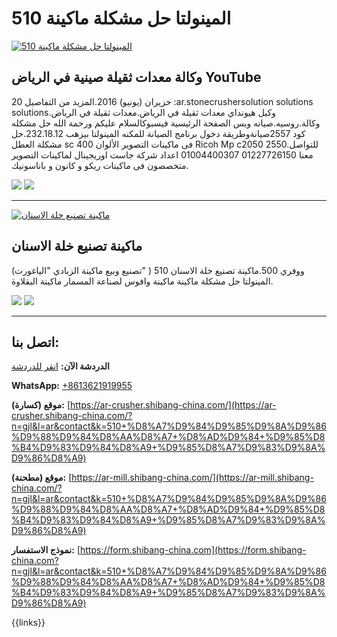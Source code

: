 # 510 المينولتا حل مشكلة ماكينة

<a href="https://swt.shibang-china.com/?n=gjl&l=ar&img&k=510+%D8%A7%D9%84%D9%85%D9%8A%D9%86%D9%88%D9%84%D8%AA%D8%A7+%D8%AD%D9%84+%D9%85%D8%B4%D9%83%D9%84%D8%A9+%D9%85%D8%A7%D9%83%D9%8A%D9%86%D8%A9" target="_blank">![510 المينولتا حل مشكلة ماكينة](http://static.shibang-china.com/all-800x300/639.jpg)</a>

## وكالة معدات ثقيلة صينية في الرياض YouTube
20 حزيران (يونيو) 2016.المزيد من التفاصيل :ar.stonecrushersolution solutions solutions.وكيل هيونداي معدات ثقيلة في الرياض.معدات ثقيلة في الرياض وكالة.روسيه.صيانه وبس الصفحة الرئيسية فيسبوكالسلام عليكم ورحمة الله حل مشكله كود 2557صيانةوطريقة دخول برنامج الصيانة للمكنه المينولتا بيزهب 232.18.12.حل مشكلة العطل sc 400 فى ماكينات التصوير الألوان Ricoh Mp c2050 2550.للتواصل معنا 01227726150 01004400307 اعداد شركة جاست اوريجينال لماكينات التصوير متخصصون فى ماكينات ريكو و كانون و باناسونيك.


<a href="https://whatsapp.shibangsoft.com/WhatsApp.php" target="_blank" title="WhatsApp">![](http://static.shibang-china.com/icon/whatsapp.png)</a> <a href="https://swt.shibang-china.com/?n=gjl&l=ar&icon&k=510+%D8%A7%D9%84%D9%85%D9%8A%D9%86%D9%88%D9%84%D8%AA%D8%A7+%D8%AD%D9%84+%D9%85%D8%B4%D9%83%D9%84%D8%A9+%D9%85%D8%A7%D9%83%D9%8A%D9%86%D8%A9" target="_blank">![](http://static.shibang-china.com/icon/chat-ar.png)</a>

---

<a href="https://swt.shibang-china.com/?n=gjl&l=ar&img&k=510+%D8%A7%D9%84%D9%85%D9%8A%D9%86%D9%88%D9%84%D8%AA%D8%A7+%D8%AD%D9%84+%D9%85%D8%B4%D9%83%D9%84%D8%A9+%D9%85%D8%A7%D9%83%D9%8A%D9%86%D8%A9" target="_blank">![ماكينة تصنيع خلة الاسنان](http://static.shibang-china.com/all-800x300/931.jpg)</a>

## ماكينة تصنيع خلة الاسنان
(تصنيع وبيع ماكينة الزبادي &quot;الياغورت&quot; ) ووفري 500.ماكينة تصنيع خلة الاسنان 510 المينولتا حل مشكلة ماكينة ماكينة وافوس لصناعة المسمار ماكينة البقلاوة.

<a href="https://whatsapp.shibangsoft.com/WhatsApp.php" target="_blank" title="WhatsApp">![](http://static.shibang-china.com/icon/whatsapp.png)</a> <a href="https://swt.shibang-china.com/?n=gjl&l=ar&icon&k=510+%D8%A7%D9%84%D9%85%D9%8A%D9%86%D9%88%D9%84%D8%AA%D8%A7+%D8%AD%D9%84+%D9%85%D8%B4%D9%83%D9%84%D8%A9+%D9%85%D8%A7%D9%83%D9%8A%D9%86%D8%A9" target="_blank">![](http://static.shibang-china.com/icon/chat-ar.png)</a>

---
## اتصل بنا:

**الدردشة الآن:** [انقر للدردشة](https://swt.shibang-china.com?n=gjl&l=ar&contact&k=510+%D8%A7%D9%84%D9%85%D9%8A%D9%86%D9%88%D9%84%D8%AA%D8%A7+%D8%AD%D9%84+%D9%85%D8%B4%D9%83%D9%84%D8%A9+%D9%85%D8%A7%D9%83%D9%8A%D9%86%D8%A9)

**WhatsApp:**  [+8613621919955](https://whatsapp.shibangsoft.com/WhatsApp.php)

**موقع (كسارة):** [https://ar-crusher.shibang-china.com/](https://ar-crusher.shibang-china.com/?n=gjl&l=ar&contact&k=510+%D8%A7%D9%84%D9%85%D9%8A%D9%86%D9%88%D9%84%D8%AA%D8%A7+%D8%AD%D9%84+%D9%85%D8%B4%D9%83%D9%84%D8%A9+%D9%85%D8%A7%D9%83%D9%8A%D9%86%D8%A9)

**موقع (مطحنة):** [https://ar-mill.shibang-china.com/](https://ar-mill.shibang-china.com/?n=gjl&l=ar&contact&k=510+%D8%A7%D9%84%D9%85%D9%8A%D9%86%D9%88%D9%84%D8%AA%D8%A7+%D8%AD%D9%84+%D9%85%D8%B4%D9%83%D9%84%D8%A9+%D9%85%D8%A7%D9%83%D9%8A%D9%86%D8%A9)

**نموذج الاستفسار:** [https://form.shibang-china.com](https://form.shibang-china.com?n=gjl&l=ar&contact&k=510+%D8%A7%D9%84%D9%85%D9%8A%D9%86%D9%88%D9%84%D8%AA%D8%A7+%D8%AD%D9%84+%D9%85%D8%B4%D9%83%D9%84%D8%A9+%D9%85%D8%A7%D9%83%D9%8A%D9%86%D8%A9)

{{links}}